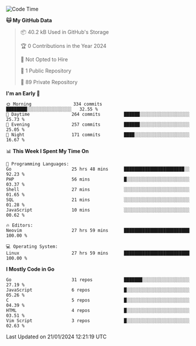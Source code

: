 
<!--START_SECTION:waka-->
![Code Time](http://img.shields.io/badge/Code%20Time-4%2C512%20hrs%2055%20mins-blue)

**🐱 My GitHub Data** 

> 📦 40.2 kB Used in GitHub's Storage 
 > 
> 🏆 0 Contributions in the Year 2024
 > 
> 🚫 Not Opted to Hire
 > 
> 📜 1 Public Repository 
 > 
> 🔑 89 Private Repository 
 > 
**I'm an Early 🐤** 

```text
🌞 Morning                334 commits         ████████░░░░░░░░░░░░░░░░░   32.55 % 
🌆 Daytime                264 commits         ██████░░░░░░░░░░░░░░░░░░░   25.73 % 
🌃 Evening                257 commits         ██████░░░░░░░░░░░░░░░░░░░   25.05 % 
🌙 Night                  171 commits         ████░░░░░░░░░░░░░░░░░░░░░   16.67 % 
```


📊 **This Week I Spent My Time On** 

```text
💬 Programming Languages: 
Go                       25 hrs 48 mins      ███████████████████████░░   92.23 % 
PHP                      56 mins             █░░░░░░░░░░░░░░░░░░░░░░░░   03.37 % 
Shell                    27 mins             ░░░░░░░░░░░░░░░░░░░░░░░░░   01.65 % 
SQL                      21 mins             ░░░░░░░░░░░░░░░░░░░░░░░░░   01.28 % 
JavaScript               10 mins             ░░░░░░░░░░░░░░░░░░░░░░░░░   00.62 % 

🔥 Editors: 
Neovim                   27 hrs 59 mins      █████████████████████████   100.00 % 

💻 Operating System: 
Linux                    27 hrs 59 mins      █████████████████████████   100.00 % 
```

**I Mostly Code in Go** 

```text
Go                       31 repos            ███████░░░░░░░░░░░░░░░░░░   27.19 % 
JavaScript               6 repos             █░░░░░░░░░░░░░░░░░░░░░░░░   05.26 % 
C                        5 repos             █░░░░░░░░░░░░░░░░░░░░░░░░   04.39 % 
HTML                     4 repos             █░░░░░░░░░░░░░░░░░░░░░░░░   03.51 % 
Vim Script               3 repos             █░░░░░░░░░░░░░░░░░░░░░░░░   02.63 % 
```




 Last Updated on 21/01/2024 12:21:19 UTC
<!--END_SECTION:waka-->
